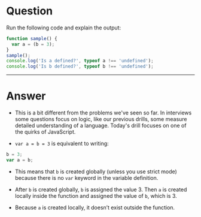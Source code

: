 # Question

Run the following code and explain the output:

```js
function sample() {
  var a = (b = 3);
}
sample();
console.log('Is a defined?', typeof a !== 'undefined');
console.log('Is b defined?', typeof b !== 'undefined');
```

---

# Answer

- This is a bit different from the problems we've seen so far. In interviews some questions focus on logic, like our previous drills, some measure detailed understanding of a language. Today's drill focuses on one of the quirks of JavaScript.

- `var a = b = 3` is equivalent to writing:

```js
b = 3;
var a = b;
```

- This means that `b` is created globally (unless you use strict mode) because there is no `var` keyword in the variable definition.

- After `b` is created globally, `b` is assigned the value 3. Then `a` is created locally inside the function and assigned the value of `b`, which is 3.

- Because `a` is created locally, it doesn’t exist outside the function.
